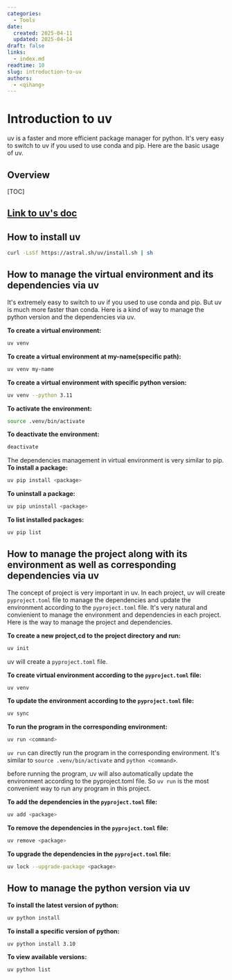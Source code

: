 ```yaml
---
categories:
  - Tools
date: 
  created: 2025-04-11
  updated: 2025-04-14
draft: false
links:
  - index.md
readtime: 10
slug: introduction-to-uv
authors:
  - <qihang>
---
```

# Introduction to uv
uv is a faster and more efficient package manager for python. It's very easy to switch to uv if you used to use conda and pip. Here are the basic usage of uv.
<!-- more -->
## Overview
[TOC]
## [Link to uv's doc](https://docs.astral.sh/uv/)

## How to install uv
```bash
curl -LsSf https://astral.sh/uv/install.sh | sh
```

## How to manage the virtual environment and its dependencies via uv
It's extremely easy to switch to uv if you used to use conda and pip. But uv is much more faster than conda. Here is a kind of way to manage the python version and the dependencies via uv.

**To create a virtual environment:**
```bash
uv venv
```

**To create a virtual environment at my-name(specific path):**
```bash
uv venv my-name
```

**To create a virtual environment with specific python version:**
```bash
uv venv --python 3.11
```

**To activate the environment:**
```bash
source .venv/bin/activate
```

**To deactivate the environment:**
```bash
deactivate
```

The dependencies management in virtual environment is very similar to pip.
**To install a package:**
```bash
uv pip install <package>
```
**To uninstall a package:**
```bash
uv pip uninstall <package>
```
**To list installed packages:**
```bash
uv pip list
```

## How to manage the project along with its environment as well as corresponding dependencies via uv
The concept of project is very important in uv. In each project, uv will create `pyproject.toml` file to manage the dependencies and update the environment according to the `pyproject.toml` file. It's very natural and convienient to manage the environment and dependencies in each project. Here is the way to manage the project and dependencies.

**To create a new project,cd to the project directory and run:**
```bash
uv init
```
uv will create a `pyproject.toml` file.

**To create virtual environment according to the `pyproject.toml` file:**
```bash
uv venv
```

**To update the environment according to the `pyproject.toml` file:**
```bash
uv sync
```
**To run the program in the corresponding environment:**
```bash
uv run <command>
```
`uv run` can directly run the program in the corresponding environment. It's similar to `source .venv/bin/activate` and `python <command>`. 

before running the program, uv will also automatically update the environment according to the pyproject.toml file. So `uv run` is the most convenient way to run any program in this project.

**To add the dependencies in the `pyproject.toml` file:**
```bash
uv add <package>
```

**To remove the dependencies in the `pyproject.toml` file:**
```bash
uv remove <package>
```

**To upgrade the dependencies in the `pyproject.toml` file:**
```bash
uv lock --upgrade-package <package>
```
## How to manage the python version via uv
**To install the latest version of python:**
```bash
uv python install
```
**To install a specific version of python:**
```bash
uv python install 3.10
```
**To view available versions:**
```bash
uv python list
```

